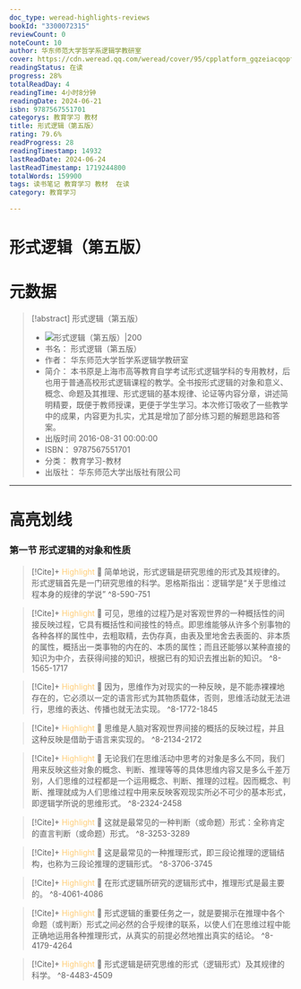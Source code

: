 ```yaml
---
doc_type: weread-highlights-reviews
bookId: "3300072315"
reviewCount: 0
noteCount: 10
author: 华东师范大学哲学系逻辑学教研室
cover: https://cdn.weread.qq.com/weread/cover/95/cpplatform_gqzeiacqopfnshlvk8vvbv/t7_cpplatform_gqzeiacqopfnshlvk8vvbv1695712312.jpg
readingStatus: 在读
progress: 28%
totalReadDay: 4
readingTime: 4小时8分钟
readingDate: 2024-06-21
isbn: 9787567551701
categorys: 教育学习 教材
title: 形式逻辑（第五版）
rating: 79.6%
readProgress: 28
readingTimestamp: 14932
lastReadDate: 2024-06-24
lastReadTimestamp: 1719244800
totalWords: 159900
tags: 读书笔记 教育学习 教材  在读
category: 教育学习

---
```


# 形式逻辑（第五版）

# 元数据
> [!abstract] 形式逻辑（第五版）
> - ![ 形式逻辑（第五版）|200](https://cdn.weread.qq.com/weread/cover/95/cpplatform_gqzeiacqopfnshlvk8vvbv/t7_cpplatform_gqzeiacqopfnshlvk8vvbv1695712312.jpg)
> - 书名： 形式逻辑（第五版）
> - 作者： 华东师范大学哲学系逻辑学教研室
> - 简介： 本书原是上海市高等教育自学考试形式逻辑学科的专用教材，后也用于普通高校形式逻辑课程的教学。全书按形式逻辑的对象和意义、概念、命题及其推理、形式逻辑的基本规律、论证等内容分章，讲述简明精要，既便于教师授课，更便于学生学习。本次修订吸收了一些教学中的成果，内容更为扎实，尤其是增加了部分练习题的解题思路和答案。
> - 出版时间 2016-08-31 00:00:00
> - ISBN： 9787567551701
> - 分类： 教育学习-教材
> - 出版社： 华东师范大学出版社有限公司



---

# 高亮划线

### 第一节 形式逻辑的对象和性质

> [!Cite]+ <span style="color: #ffce78;">Highlight</span>
> 📌 简单地说，形式逻辑是研究思维的形式及其规律的。形式逻辑首先是一门研究思维的科学。恩格斯指出：逻辑学是“关于思维过程本身的规律的学说”
> ^8-590-751

> [!Cite]+ <span style="color: #ffce78;">Highlight</span>
> 📌 可见，思维的过程乃是对客观世界的一种概括性的间接反映过程，它具有概括性和间接性的特点。即思维能够从许多个别事物的各种各样的属性中，去粗取精，去伪存真，由表及里地舍去表面的、非本质的属性，概括出一类事物的内在的、本质的属性；而且还能够以某种直接的知识为中介，去获得间接的知识，根据已有的知识去推出新的知识。
> ^8-1565-1717

> [!Cite]+ <span style="color: #ffce78;">Highlight</span>
> 📌 因为，思维作为对现实的一种反映，是不能赤裸裸地存在的，它必须以一定的语言形式为其物质载体，否则，思维活动就无法进行，思维的表达、传播也就无法实现。
> ^8-1772-1845

> [!Cite]+ <span style="color: #ffce78;">Highlight</span>
> 📌 思维是人脑对客观世界间接的概括的反映过程，并且这种反映是借助于语言来实现的。
> ^8-2134-2172

> [!Cite]+ <span style="color: #ffce78;">Highlight</span>
> 📌 无论我们在思维活动中思考的对象是多么不同，我们用来反映这些对象的概念、判断、推理等等的具体思维内容又是多么千差万别，人们思维的过程都是一个运用概念、判断、推理的过程。因而概念、判断、推理就成为人们思维过程中用来反映客观现实所必不可少的基本形式，即逻辑学所说的思维形式。
> ^8-2324-2458

> [!Cite]+ <span style="color: #ffce78;">Highlight</span>
> 📌 这就是最常见的一种判断（或命题）形式：全称肯定的直言判断（或命题）形式。
> ^8-3253-3289

> [!Cite]+ <span style="color: #ffce78;">Highlight</span>
> 📌 这是最常见的一种推理形式，即三段论推理的逻辑结构，也称为三段论推理的逻辑形式。
> ^8-3706-3745

> [!Cite]+ <span style="color: #ffce78;">Highlight</span>
> 📌 在形式逻辑所研究的逻辑形式中，推理形式是最主要的。
> ^8-4061-4086

> [!Cite]+ <span style="color: #ffce78;">Highlight</span>
> 📌 形式逻辑的重要任务之一，就是要揭示在推理中各个命题（或判断）形式之间必然的合乎规律的联系，以使人们在思维过程中能正确地运用各种推理形式，从真实的前提必然地推出真实的结论。
> ^8-4179-4264

> [!Cite]+ <span style="color: #ffce78;">Highlight</span>
> 📌 形式逻辑是研究思维的形式（逻辑形式）及其规律的科学。
> ^8-4483-4509

